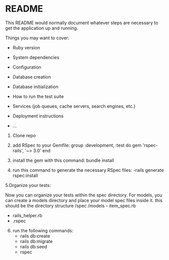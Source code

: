 # README

This README would normally document whatever steps are necessary to get the
application up and running.

Things you may want to cover:

* Ruby version

* System dependencies

* Configuration

* Database creation

* Database initialization

* How to run the test suite

* Services (job queues, cache servers, search engines, etc.)

* Deployment instructions

* ...
1. Clone repo
2. add RSpec to your Gemfile:
  group :development, :test do
    gem 'rspec-rails', '~> 3.0'
  end
3. install the gem with this command:
   bundle install

4. run this command to generate the necessary RSpec files:
   -rails generate rspec:install

5.Organize your tests:

Now you can organize your tests within the spec directory. For models, you can create a models directory and place your model spec files inside it.
  this should be the directory structure
   /spec
    /models
      - item_spec.rb
  - rails_helper.rb
  - .rspec

6. run the following commands:
   - rails db:create
   - rails db:migrate
   - rails db:seed
   - rspec

   
